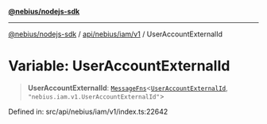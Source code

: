 [**@nebius/nodejs-sdk**](../../../../../README.md)

---

[@nebius/nodejs-sdk](../../../../../README.md) / [api/nebius/iam/v1](../README.md) / UserAccountExternalId

# Variable: UserAccountExternalId

> **UserAccountExternalId**: [`MessageFns`](../../../../../runtime/protos/core/interfaces/MessageFns.md)\<[`UserAccountExternalId`](../interfaces/UserAccountExternalId.md), `"nebius.iam.v1.UserAccountExternalId"`\>

Defined in: src/api/nebius/iam/v1/index.ts:22642
